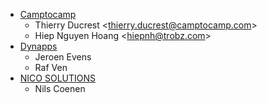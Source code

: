 - [Camptocamp](https://www.camptocamp.com)
  - Thierry Ducrest \<<thierry.ducrest@camptocamp.com>\>
  - Hiep Nguyen Hoang \<<hiepnh@trobz.com>\>
- [Dynapps](https://www.dynapps.eu)
  - Jeroen Evens
  - Raf Ven
- [NICO SOLUTIONS](https://www.nico-solutions-de)
  - Nils Coenen
